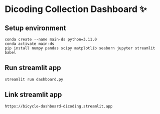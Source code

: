 # Dicoding Collection Dashboard ✨

## Setup environment
```
conda create --name main-ds python=3.11.0
conda activate main-ds
pip install numpy pandas scipy matplotlib seaborn jupyter streamlit babel
```

## Run streamlit app
```
streamlit run dashboard.py
```

## Link streamlit app
```
https://bicycle-dashboard-dicoding.streamlit.app
```
